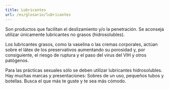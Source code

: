 ```yaml
---
title: Lubricantes
url: /es/glosario/lubricantes
---
```


Son productos que facilitan el deslizamiento y/o la penetración. Se aconseja utilizar únicamente lubricantes no grasos (hidrosolubles).

Los lubricantes grasos, como la vaselina o las cremas corporales, actúan sobre el látex de los preservativos aumentando su porosidad y, por consiguiente, el riesgo de ruptura y el paso del virus del VIH y otros patógenos.

Para las prácticas sexuales sólo se deben utilizar lubricantes hidrosolubles. Hay muchas marcas y presentaciones: Sobres de un uso, pequeños tubos y botellas. Busca el que más te guste y te sea más cómodo.